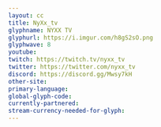 ```yaml
---
layout: cc
title: NyXx_tv
glyphname: NYXX TV
glyphurl: https://i.imgur.com/h8gS2sO.png
glyphwave: 8
youtube: 
twitch: https://twitch.tv/nyxx_tv
twitter: https://twitter.com/nyxx_tv
discord: https://discord.gg/Mwsy7kH
other-site: 
primary-language: 
global-glyph-code: 
currently-partnered: 
stream-currency-needed-for-glyph: 
---
```


